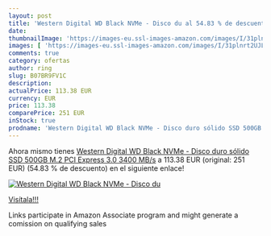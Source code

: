 ```yaml
---
layout: post
title: 'Western Digital WD Black NVMe - Disco du al 54.83 % de descuento'
date: 
thumbnailImage: 'https://images-eu.ssl-images-amazon.com/images/I/31plnrt2UJL._SL200_.jpg'
images: [ 'https://images-eu.ssl-images-amazon.com/images/I/31plnrt2UJL._SL200_.jpg' ]
comments: true
category: ofertas
author: ring
slug: B07BR9FV1C
description:
actualPrice: 113.38 EUR
currency: EUR
price: 113.38
comparePrice: 251 EUR
inStock: true
prodname: 'Western Digital WD Black NVMe - Disco duro sólido SSD 500GB  M.2  PCI Express 3.0  3400 MB/s'
---
```


Ahora mismo tienes [Western Digital WD Black NVMe - Disco duro sólido SSD 500GB  M.2  PCI Express 3.0  3400 MB/s](https://www.amazon.es/dp/B07BR9FV1C/?tag=tolees-21) a 113.38 EUR (original: 251 EUR) (54.83 %  de descuento) en el siguiente enlace!

[![Western Digital WD Black NVMe - Disco du](https://images-eu.ssl-images-amazon.com/images/I/31plnrt2UJL._SL200_.jpg)](https://www.amazon.es/dp/B07BR9FV1C/?tag=tolees-21)

[Visítala!!!](https://www.amazon.es/dp/B07BR9FV1C/?tag=tolees-21)

Links participate in Amazon Associate program and might generate a comission on qualifying sales
